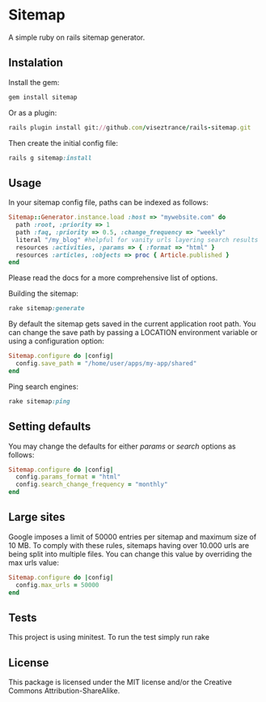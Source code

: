 # Sitemap

A simple ruby on rails sitemap generator.

## Instalation

Install the gem:

```ruby
gem install sitemap
```

Or as a plugin:

```ruby
rails plugin install git://github.com/viseztrance/rails-sitemap.git
```

Then create the initial config file:

```ruby
rails g sitemap:install
```

## Usage

In your sitemap config file, paths can be indexed as follows:

```ruby
Sitemap::Generator.instance.load :host => "mywebsite.com" do
  path :root, :priority => 1
  path :faq, :priority => 0.5, :change_frequency => "weekly"
  literal "/my_blog" #helpful for vanity urls layering search results
  resources :activities, :params => { :format => "html" }
  resources :articles, :objects => proc { Article.published }
end
```

Please read the docs for a more comprehensive list of options.

Building the sitemap:

```ruby
rake sitemap:generate
```

By default the sitemap gets saved in the current application root path. You can change the save path by passing a LOCATION environment variable or using a configuration option:

```ruby
Sitemap.configure do |config|
  config.save_path = "/home/user/apps/my-app/shared"
end
```

Ping search engines:

```ruby
rake sitemap:ping
```

## Setting defaults

You may change the defaults for either *params* or *search* options as follows:

```ruby
Sitemap.configure do |config|
  config.params_format = "html"
  config.search_change_frequency = "monthly"
end
```

## Large sites

Google imposes a limit of 50000 entries per sitemap and maximum size of 10 MB. To comply with these rules,
sitemaps having over 10.000 urls are being split into multiple files. You can change this value by overriding the max urls value:

```ruby
Sitemap.configure do |config|
  config.max_urls = 50000
end
```

## Tests

This project is using minitest. To run the test simply run rake


## License

This package is licensed under the MIT license and/or the Creative
Commons Attribution-ShareAlike.

